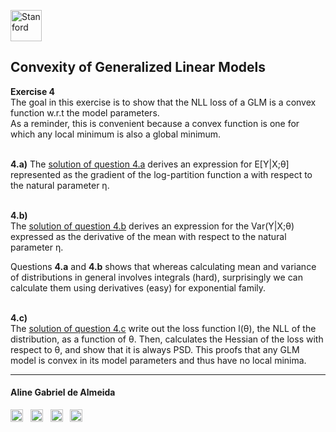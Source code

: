 <a href="https://i.dlpng.com/static/png/498606_preview.png"><img src="https://i.dlpng.com/static/png/498606_preview.png" title="Stanford" alt="Stanford" height="50"></a>

## Convexity of Generalized Linear Models  
  
**Exercise 4**  
The goal in this exercise is to show that the NLL loss of a GLM is a convex function w.r.t the model parameters.  
As a reminder, this is convenient because a convex function is one for which any local minimum is also a global minimum.

&nbsp;  
**4.a)** 
The [solution of question 4.a](https://github.com/AlmeidaAlin3/MachineLearning/blob/master/ProblemSet1/Exercise4/ex4_a.md) derives an expression for E[Y|X;θ] represented as the gradient of the log-partition function a with respect to the natural parameter η. 

&nbsp;  
**4.b)**  
The [solution of question 4.b](https://github.com/AlmeidaAlin3/MachineLearning/blob/master/ProblemSet1/Exercise4/ex4_b.md) derives an expression for the Var(Y|X;θ) expressed as the derivative of the mean with respect to the natural parameter η. 

Questions **4.a** and **4.b** shows that whereas calculating mean and variance of distributions in general involves integrals (hard), surprisingly we can calculate them using derivatives (easy) for exponential family.

&nbsp;  
**4.c)**  
The [solution of question 4.c](https://github.com/AlmeidaAlin3/MachineLearning/blob/master/ProblemSet1/Exercise4/ex4_c.md) write out the loss function l(θ), the NLL of the distribution, as a function of θ. 
Then, calculates the Hessian of the loss with respect to θ, and show that it is always PSD. 
This proofs that any GLM model is convex in its model parameters and thus have no local minima.

  
---

#### Aline Gabriel de Almeida  
<a href="https://www.linkedin.com/in/alinegalmeida/"><img src="https://cdn3.iconfinder.com/data/icons/logos-and-brands-adobe/512/201_Linkedin-512.png" title="Linkedin: alinegalmeida" alt="https://www.linkedin.com/in/alinegalmeida/" height="20"></a>
&nbsp; <a href="https://www.kaggle.com/almeidaalin3"><img src="https://cdn3.iconfinder.com/data/icons/logos-and-brands-adobe/512/189_Kaggle-512.png" title="Kaggle: almeidaalin3" alt="https://www.kaggle.com/almeidaalin3" height="20"></a>
&nbsp; <a href="mailto:aline.gabriel.almeida@gmail.com"><img src="https://cdn3.iconfinder.com/data/icons/logos-and-brands-adobe/512/147_Gmail-512.png" title="aline.gabriel.almeida@gmail.com" alt="aline.gabriel.almeida@gmail.com" height="20"></a>
&nbsp; <a href="https://github.com/AlmeidaAlin3/"><img src="https://cdn3.iconfinder.com/data/icons/logos-and-brands-adobe/512/142_Github-512.png" title="Github: AlmeidaAlin3" alt="https://github.com/AlmeidaAlin3/" height="20"></a> 
